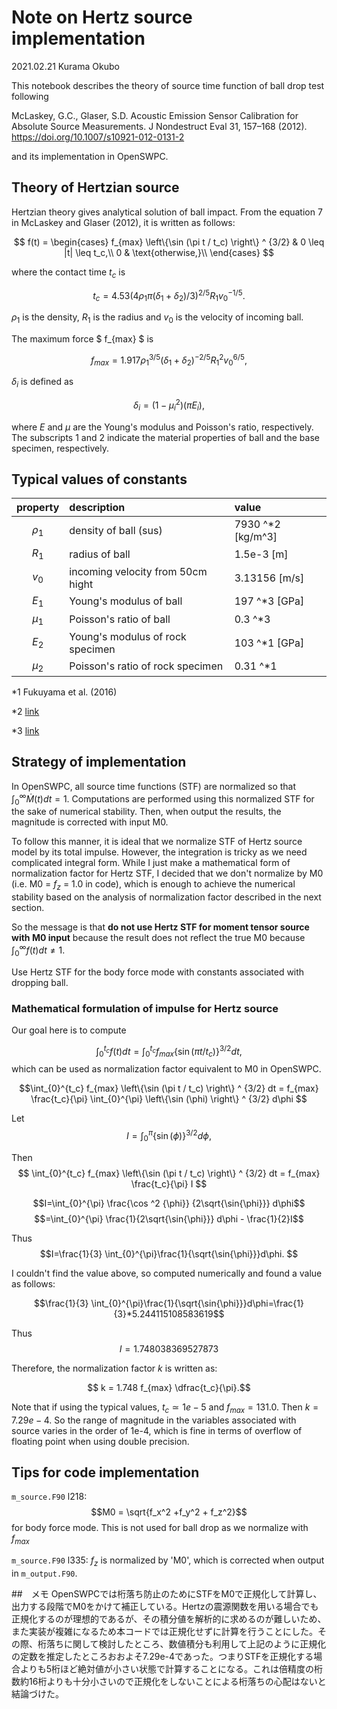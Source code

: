 # Note on Hertz source implementation
2021.02.21 Kurama Okubo

This notebook describes the theory of source time function of ball drop test following

McLaskey, G.C., Glaser, S.D. Acoustic Emission Sensor Calibration for Absolute Source Measurements. J Nondestruct Eval 31, 157–168 (2012). https://doi.org/10.1007/s10921-012-0131-2

and its implementation in OpenSWPC.

## Theory of Hertzian source

Hertzian theory gives analytical solution of ball impact. From the equation 7 in McLaskey and Glaser (2012), it is written as follows:

$$
f(t) = \begin{cases}
f_{max} \left\{\sin (\pi t / t_c) \right\} ^ {3/2} & 0 \leq |t| \leq t_c,\\
0 & \text{otherwise,}\\
\end{cases}
$$

where the contact time $t_c$ is

$$
t_c = 4.53( 4\rho_1 \pi (\delta_1 + \delta_2) /3 )^{2/5} R_1 v_0 ^{-1/5}.
$$

$\rho_1$ is the density, $R_1$ is the radius and $v_0$ is the velocity of incoming ball.

The maximum force $ f_{max} $ is

$$
f_{max} = 1.917\rho_1 ^{3/5} (\delta_1 + \delta_2) ^{-2/5} R_1 ^2 v_0 ^{6/5},
$$

$\delta_i$ is defined as

$$
\delta_i = (1-\mu_i^2)(\pi E_i),
$$

where $E$ and $\mu$ are the Young's modulus and Poisson's ratio, respectively. The subscripts 1 and 2 indicate the material properties of ball and the base specimen, respectively.

## Typical values of constants

| property | description  | value |
|:------:|:------| :------|
|  $\rho_1$| density of ball (sus) | 7930 ^\*2 [kg/m^3] |
|  $R_1$  | radius of ball| 1.5e-3 [m] |
|  $v_0$  | incoming velocity from 50cm hight |3.13156 [m/s]|
|  $E_1$  | Young's modulus of ball| 197 ^\*3  [GPa]|
|  $\mu_1$| Poisson's ratio of ball| 0.3 ^\*3 |
|  $E_2$  |Young's modulus of rock specimen| 103 ^\*1 [GPa]|
|  $\mu_2$|Poisson's ratio of rock specimen | 0.31 ^\*1 |

*1 Fukuyama et al. (2016)

*2 [link](http://www.jssc.or.jp/ssba/structure/q&a/q&a.html#:~:text=%E4%B8%80%E8%88%AC%E9%8B%BC%E3%81%AE%E3%81%9B%E3%82%93%E6%96%AD%E5%BC%BE%E6%80%A7,%E3%81%BE%E3%81%9F%E3%80%81%E9%8B%BC%E7%A8%AE%E3%81%AB%E3%82%88%E3%82%8A%E7%95%B0%E3%81%AA%E3%82%8A%E3%81%BE%E3%81%99%E3%80%82&text=%E3%82%B9%E3%83%86%E3%83%B3%E3%83%AC%E3%82%B9%E9%8B%BC%E3%81%AE%E9%83%A8%E6%9D%90%E3%82%84,%E4%B8%80%E8%88%AC%E9%8B%BC%E3%81%A8%E7%95%B0%E3%81%AA%E3%82%8A%E3%81%BE%E3%81%99%E3%80%82)

*3 [link](https://d-engineer.com/cae/material.html)


## Strategy of implementation

In OpenSWPC, all source time functions (STF) are normalized so that $\int_0^\infty \dot{M}(t) dt = 1$. Computations are performed using this normalized STF for the sake of numerical stability. Then, when output the results, the magnitude is corrected with input M0.

To follow this manner, it is ideal that we normalize STF of Hertz source model by its total impulse. However, the integration is tricky as we need complicated integral form. While I just make a mathematical form of normalization factor for Hertz STF, I decided that we don't normalize by M0 (i.e. M0 = $f_z$ = 1.0 in code), which is enough to achieve the numerical stability based on the analysis of normalization factor described in the next section.

So the message is that **do not use Hertz STF for moment tensor source with M0 input** because the result does not reflect the true M0 because $\int_0^\infty f(t) dt \neq 1$.

Use Hertz STF for the body force mode with constants associated with dropping ball.

### Mathematical formulation of impulse for Hertz source
Our goal here is to compute

$$\int_{0}^{t_c} f(t) dt = \int_{0}^{t_c} f_{max} \left\{\sin (\pi t / t_c) \right\} ^ {3/2} dt,$$
which can be used as normalization factor equivalent to M0 in OpenSWPC.

$$\int_{0}^{t_c} f_{max} \left\{\sin (\pi t / t_c) \right\} ^ {3/2} dt = f_{max} \frac{t_c}{\pi} \int_{0}^{\pi} \left\{\sin (\phi) \right\} ^ {3/2} d\phi $$

Let
$$ I = \int_{0}^{\pi} \left\{\sin (\phi) \right\} ^ {3/2} d\phi, $$

Then
$$ \int_{0}^{t_c} f_{max} \left\{\sin (\pi t / t_c) \right\} ^ {3/2} dt = f_{max} \frac{t_c}{\pi}  I $$


$$I=\int_{0}^{\pi} \frac{\cos ^2 {\phi}} {2\sqrt{\sin{\phi}}} d\phi$$
$$=\int_{0}^{\pi} \frac{1}{2\sqrt{\sin{\phi}}} d\phi - \frac{1}{2}I$$

Thus
$$I=\frac{1}{3} \int_{0}^{\pi}\frac{1}{\sqrt{\sin{\phi}}}d\phi. $$

I couldn't find the value above, so computed numerically and found a value as follows:

$$\frac{1}{3} \int_{0}^{\pi}\frac{1}{\sqrt{\sin{\phi}}}d\phi=\frac{1}{3}*5.244115108583619$$

Thus
$$I = 1.748038369527873$$

Therefore, the normalization factor $k$ is written as:

$$ k = 1.748 f_{max} \dfrac{t_c}{\pi}.$$

Note that if using the typical values, $t_c \simeq 1e-5$ and $f_{max} = 131.0$. Then $k = 7.29e-4$. So the range of magnitude in the variables associated with source varies in the order of 1e-4, which is fine in terms of overflow of floating point when using double precision.

## Tips for code implementation

`m_source.F90` l218: $$M0 = \sqrt{f_x^2 +f_y^2 + f_z^2}$$ for body force mode. This is not used for ball drop as we normalize with $f_{max}$

`m_source.F90` l335: $f_z$ is normalized by 'M0', which is corrected when output in `m_output.F90`.


##　メモ
OpenSWPCでは桁落ち防止のためにSTFをM0で正規化して計算し、出力する段階でM0をかけて補正している。Hertzの震源関数を用いる場合でも正規化するのが理想的であるが、その積分値を解析的に求めるのが難しいため、また実装が複雑になるため本コードでは正規化せずに計算を行うことにした。その際、桁落ちに関して検討したところ、数値積分も利用して上記のように正規化の定数を推定したところおおよそ7.29e-4であった。つまりSTFを正規化する場合よりも5桁ほど絶対値が小さい状態で計算することになる。これは倍精度の桁数約16桁よりも十分小さいので正規化をしないことによる桁落ちの心配はないと結論づけた。
